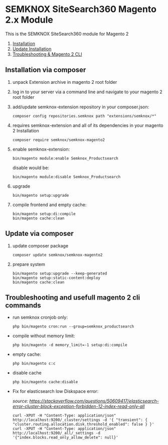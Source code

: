 # SEMKNOX SiteSearch360 Magento 2.x Module

This is the SEMKNOX SiteSearch360 module for Magento 2

1. [Installation](#installation-via-composer)
2. [Update Installation](#update-via-composer)
3. [Troubleshooting & Magento 2 CLI](#troubleshooting-and-usefull-magento-2-cli-commands)


## Installation via composer

1.  unpack Extension archive in magento 2 root folder

2.  log in to your server via a command line and navigate to your magento 2 root folder

3.  add/update semknox-extension repository in your composer.json:
    ~~~shell
    composer config repositories.semknox path "extensions/semknox/*"
    ~~~

4.  requires semknox-extension and all of its dependencies in your magento 2 Installation
    ~~~shell
    composer require semknox/semknox-magento2
    ~~~

5.  enable semknox-extension:
    ~~~shell
    bin/magento module:enable Semknox_Productsearch
    ~~~

    disable would be:
    ~~~shell
    bin/magento module:disable Semknox_Productsearch
    ~~~

6.  upgrade
    ~~~shell
    bin/magento setup:upgrade
    ~~~

7.  compile frontend and empty cache:
    ~~~shell
    bin/magento setup:di:compile
    bin/magento cache:clean
    ~~~



## Update via composer

1.  update composer package
    ~~~shell
    composer update semknox/semknox-magento2
    ~~~

2.  prepare system
    ~~~shell
    bin/magento setup:upgrade --keep-generated
    bin/magento setup:static-content:deploy
    bin/magento cache:clean
    ~~~


## Troubleshooting and usefull magento 2 cli commands

*  run semknox cronjob only:
    ~~~shell
    php bin/magento cron:run --group=semknox_productsearch
    ~~~

*  compile without memory limit:
    ~~~shell
    php bin/magento -d memory_limit=-1 setup:di:compile
    ~~~

*  empty cache:
    ~~~shell
    php bin/magento c:c
    ~~~

*  disable cache
    ~~~shell
    php bin/magento cache:disable
    ~~~

*  Fix for elasticsearch low Diskspace error:

    *source: https://stackoverflow.com/questions/50609417/elasticsearch-error-cluster-block-exception-forbidden-12-index-read-only-all*
    ~~~shell
    curl -XPUT -H "Content-Type: application/json" http://localhost:9200/_cluster/settings -d '{ "transient": { "cluster.routing.allocation.disk.threshold_enabled": false } }'
    curl -XPUT -H "Content-Type: application/json" http://localhost:9200/_all/_settings -d '{"index.blocks.read_only_allow_delete": null}'
    ~~~

